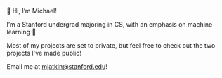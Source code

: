 👋 Hi, I’m Michael! 

I’m a Stanford undergrad majoring in CS, with an emphasis on machine learning 👾

Most of my projects are set to private, but feel free to check out the two projects I've made public!

Email me at mjatkin@stanford.edu!

<!---
michaelatkin31/michaelatkin31 is a ✨ special ✨ repository because its `README.md` (this file) appears on your GitHub profile.
You can click the Preview link to take a look at your changes.
--->
